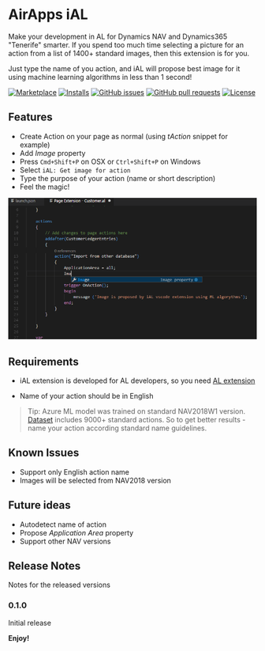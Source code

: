 # AirApps iAL

Make your development in AL for Dynamics NAV and Dynamics365 "Tenerife" smarter. If you spend too much time selecting a picture for an action from a list of 1400+ standard images, then this extension is for you. 

Just type the name of you action, and iAL will propose best image for it using machine learning algorithms in less than 1 second!

[![Marketplace](https://vsmarketplacebadge.apphb.com/version-short/dkatson.vscode-airapps-ial.svg)](https://marketplace.visualstudio.com/items?itemName=dkatson.vscode-airapps-ial)
[![Installs](https://vsmarketplacebadge.apphb.com/installs/dkatson.vscode-airapps-ial.svg)](https://marketplace.visualstudio.com/items?itemName=dkatson.vscode-airapps-ial)
[![GitHub issues](https://img.shields.io/github/issues/dkatson/vscode-airapps-ial.svg)](https://github.com/dkatson/vscode-airapps-ial/issues)
[![GitHub pull requests](https://img.shields.io/github/issues-pr/dkatson/vscode-airapps-ial.svg)](https://github.com/dkatson/vscode-airapps-ial/pulls)
[![License](https://img.shields.io/badge/license-MIT-blue.svg)](https://raw.githubusercontent.com/dkatson/vscode-airapps-ial/master/LICENSE)

## Features

* Create Action on your page as normal (using *tAction* snippet for example)
* Add *Image* property
* Press `Cmd+Shift+P` on OSX or `Ctrl+Shift+P` on Windows
* Select `iAL: Get image for action`
* Type the purpose of your action (name or short description)
* Feel the magic!

![Get Image](images/iAL.getimage.gif)


## Requirements

* iAL extension is developed for AL developers, so you need [AL extension](https://marketplace.visualstudio.com/items?itemName=ms-dynamics-smb.al)

* Name of your action should be in English

> Tip: Azure ML model was trained on standard NAV2018W1 version. [Dataset](https://getbridgeapp.co/docs/msdynnavactions) includes 9000+ standard actions.
So to get better results - name your action according standard name guidelines. 


## Known Issues
* Support only English action name
* Images will be selected from NAV2018 version

## Future ideas

* Autodetect name of action
* Propose *Application Area* property
* Support other NAV versions


## Release Notes

Notes for the released versions

### 0.1.0

Initial release

**Enjoy!**
